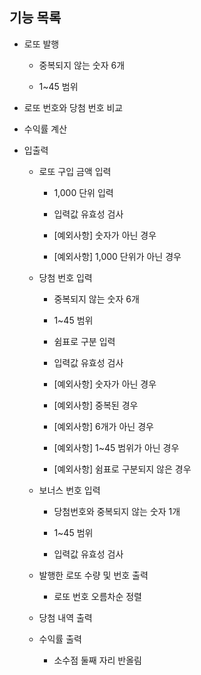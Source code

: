 ## 기능 목록

- 로또 발행

  - 중복되지 않는 숫자 6개

  - 1~45 범위

- 로또 번호와 당첨 번호 비교

- 수익률 계산

- 입출력

  - 로또 구입 금액 입력

    - 1,000 단위 입력

    - 입력값 유효성 검사

    - [예외사항] 숫자가 아닌 경우

    - [예외사항] 1,000 단위가 아닌 경우

  - 당첨 번호 입력

    - 중복되지 않는 숫자 6개

    - 1~45 범위

    - 쉼표로 구분 입력

    - 입력값 유효성 검사

    - [예외사항] 숫자가 아닌 경우

    - [예외사항] 중복된 경우

    - [예외사항] 6개가 아닌 경우

    - [예외사항] 1~45 범위가 아닌 경우

    - [예외사항] 쉼표로 구분되지 않은 경우

  - 보너스 번호 입력

    - 당첨번호와 중복되지 않는 숫자 1개

    - 1~45 범위

    - 입력값 유효성 검사

  - 발행한 로또 수량 및 번호 출력

    - 로또 번호 오름차순 정렬

  - 당첨 내역 출력

  - 수익률 출력

    - 소수점 둘째 자리 반올림
